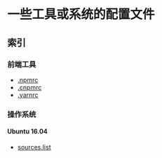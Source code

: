 一些工具或系统的配置文件
======================

## 索引

### 前端工具

* [.npmrc](https://github.com/michaellyu/settings-files/blob/master/.npmrc)
* [.cnpmrc](https://github.com/michaellyu/settings-files/blob/master/.cnpmrc)
* [.yarnrc](https://github.com/michaellyu/settings-files/blob/master/.yarnrc)

### 操作系统

#### Ubuntu 16.04
* [sources.list](https://github.com/michaellyu/settings-files/blob/master/ubuntu-16.04/sources.list)
